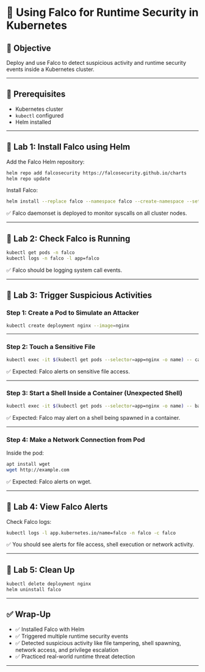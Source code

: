 # 🧪 Using Falco for Runtime Security in Kubernetes

## 🎯 Objective

Deploy and use Falco to detect suspicious activity and runtime security events inside a Kubernetes cluster.

---

## 🧰 Prerequisites

- Kubernetes cluster
- `kubectl` configured
- Helm installed

---

## 🔹 Lab 1: Install Falco using Helm

Add the Falco Helm repository:

```bash
helm repo add falcosecurity https://falcosecurity.github.io/charts
helm repo update
```

Install Falco:

```bash
helm install --replace falco --namespace falco --create-namespace --set tty=true falcosecurity/falco
```

✅ Falco daemonset is deployed to monitor syscalls on all cluster nodes.

---

## 🔹 Lab 2: Check Falco is Running

```bash
kubectl get pods -n falco
kubectl logs -n falco -l app=falco
```

✅ Falco should be logging system call events.

---

## 🔹 Lab 3: Trigger Suspicious Activities

### Step 1: Create a Pod to Simulate an Attacker

```bash
kubectl create deployment nginx --image=nginx
```

---

### Step 2: Touch a Sensitive File

```bash
kubectl exec -it $(kubectl get pods --selector=app=nginx -o name) -- cat /etc/shadow
```

✅ Expected: Falco alerts on sensitive file access.

---

### Step 3: Start a Shell Inside a Container (Unexpected Shell)

```bash
kubectl exec -it $(kubectl get pods --selector=app=nginx -o name) -- bash
```

✅ Expected: Falco may alert on a shell being spawned in a container.

---

### Step 4: Make a Network Connection from Pod

Inside the pod:

```bash
apt install wget
wget http://example.com
```

✅ Expected: Falco alerts on wget.

---

## 🔹 Lab 4: View Falco Alerts

Check Falco logs:

```bash
kubectl logs -l app.kubernetes.io/name=falco -n falco -c falco
```

✅ You should see alerts for file access, shell execution or network activity.

---

## 🔹 Lab 5: Clean Up

```bash
kubectl delete deployment nginx
helm uninstall falco
```

---

## ✅ Wrap-Up

- ✅ Installed Falco with Helm
- ✅ Triggered multiple runtime security events
- ✅ Detected suspicious activity like file tampering, shell spawning, network access, and privilege escalation
- ✅ Practiced real-world runtime threat detection

---
